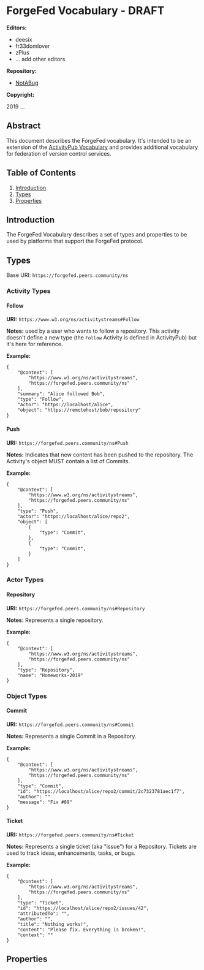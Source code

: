# ForgeFed Vocabulary - DRAFT

**Editors:**

- deesix
- fr33domlover
- zPlus
- ... add other editors

**Repository:**

- [NotABug](https://notabug.org/peers/forgefed)

**Copyright:**

2019 ...

## Abstract

This document describes the ForgeFed vocabulary. It's intended to be an extension
of the [ActivityPub Vocabulary](https://www.w3.org/TR/activitystreams-vocabulary/)
and provides additional vocabulary for federation of version control services.

## Table of Contents
1. [Introduction](#Introduction)
2. [Types](#Types)
3. [Properties](#Properties)

## Introduction

The ForgeFed Vocabulary describes a set of types and properties to be used by
platforms that support the ForgeFed protocol.

## Types

Base URI: `https://forgefed.peers.community/ns`

### Activity Types

#### Follow

**URI:** `https://www.w3.org/ns/activitystreams#Follow`

**Notes:** used by a user who wants to follow a repository.
This activity doesn't define a new type (the `Follow` Activity is defined in
ActivityPub) but it's here for reference.

**Example:**

    {
        "@context": [
            "https://www.w3.org/ns/activitystreams",
            "https://forgefed.peers.community/ns"
        ],
        "summary": "Alice followed Bob",
        "type": "Follow",
        "actor": "https://localhost/alice",
        "object": "https://remotehost/bob/repository"
    }

#### Push

**URI:** `https://forgefed.peers.community/ns#Push`

**Notes:** Indicates that new content has been pushed to the repository. The
Activity's object MUST contain a list of Commits.

**Example:**

    {
        "@context": [
            "https://www.w3.org/ns/activitystreams",
            "https://forgefed.peers.community/ns"
        ],
        "type": "Push",
        "actor": "https://localhost/alice/repo2",
        "object": [
            {
                "type": "Commit",
            },
            {
                "type": "Commit",
            }
        ]
    }

### Actor Types

#### Repository

**URI:** `https://forgefed.peers.community/ns#Repository`

**Notes:** Represents a single repository.

**Example:**

    {
        "@context": [
            "https://www.w3.org/ns/activitystreams",
            "https://forgefed.peers.community/ns"
        ],
        "type": "Repository",
        "name": "Homeworks-2019"
    }

### Object Types

#### Commit

**URI:** `https://forgefed.peers.community/ns#Commit`

**Notes:** Represents a single Commit in a Repository.

**Example:**

    {
        "@context": [
            "https://www.w3.org/ns/activitystreams",
            "https://forgefed.peers.community/ns"
        ],
        "type": "Commit",
        "id": "https://localhost/alice/repo2/commit/2c7323781aec1f7",
        "author": ""
        "message": "Fix #89"
    }

#### Ticket

**URI:** `https://forgefed.peers.community/ns#Ticket`

**Notes:** Represents a single ticket (aka "issue") for a Repository. Tickets
are used to track ideas, enhancements, tasks, or bugs.

**Example:**

    {
        "@context": [
            "https://www.w3.org/ns/activitystreams",
            "https://forgefed.peers.community/ns"
        ],
        "type": "Ticket",
        "id": "https://localhost/alice/repo2/issues/42",
        "attributedTo": "",
        "author": "",
        "title": "Nothing works!",
        "content": "Please fix. Everything is broken!",
        "context": ""
    }

## Properties


